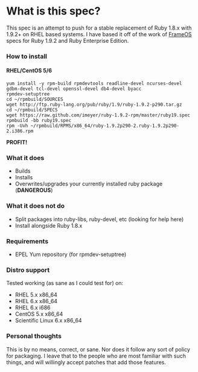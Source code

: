 # What is this spec?

This spec is an attempt to push for a stable replacement of Ruby 1.8.x with 1.9.2+ on RHEL based systems. I have based it off of the work of [FrameOS](http://www.frameos.org) specs for Ruby 1.9.2 and Ruby Enterprise Edition.

### How to install

#### RHEL/CentOS 5/6

    yum install -y rpm-build rpmdevtools readline-devel ncurses-devel gdbm-devel tcl-devel openssl-devel db4-devel byacc
    rpmdev-setuptree
    cd ~/rpmbuild/SOURCES
    wget http://ftp.ruby-lang.org/pub/ruby/1.9/ruby-1.9.2-p290.tar.gz
    cd ~/rpmbuild/SPECS
    wget https://raw.github.com/imeyer/ruby-1.9.2-rpm/master/ruby19.spec
    rpmbuild -bb ruby19.spec
    rpm -Uvh ~/rpmbuild/RPMS/x86_64/ruby-1.9.2p290-2.ruby-1.9.2p290-2.i386.rpm

**PROFIT!**

### What it does

+ Builds
+ Installs
+ Overwrites/upgrades your currently installed ruby package (**DANGEROUS**)

### What it does **not** do

+ Split packages into ruby-libs, ruby-devel, etc (looking for help here)
+ Install alongside Ruby 1.8.x

### Requirements

+ EPEL Yum repository (for rpmdev-setuptree)

### Distro support

Tested working (as sane as I could test for) on:

* RHEL 5.x x86_64
* RHEL 6.x x86_64
* RHEL 6.x i686
* CentOS 5.x x86_64
* Scientific Linux 6.x x86_64

### Personal thoughts

This is by no means, correct, or sane. Nor does it follow any sort of policy for packaging. I leave that to the people who are most familiar with such things, and will willingly accept patches that add those features.
